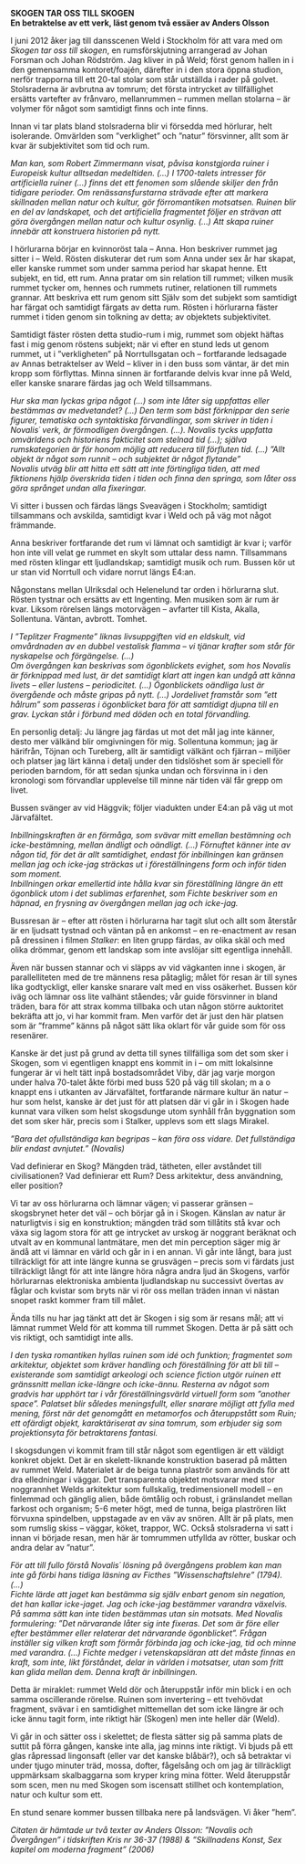 **SKOGEN TAR OSS TILL SKOGEN**  
**En betraktelse av ett verk, läst genom två essäer av Anders Olsson**

I juni 2012 åker jag till dansscenen Weld i Stockholm för att vara med om *Skogen tar oss till skogen*, en rumsförskjutning arrangerad av Johan Forsman och Johan Rödström. Jag kliver in på Weld; först genom hallen in i den gemensamma kontoret/foajén, därefter in i den stora öppna studion, nerför trapporna till ett 20-tal stolar som står utställda i rader på golvet. Stolsraderna är avbrutna av tomrum; det första intrycket av tillfällighet ersätts vartefter av frånvaro, mellanrummen – rummen mellan stolarna – är volymer för något som samtidigt finns och inte finns.

Innan vi tar plats bland stolsraderna blir vi försedda med hörlurar, helt isolerande. Omvärlden som ”verklighet” och ”natur” försvinner, allt som är kvar är subjektivitet som tid och rum.

*Man kan, som Robert Zimmermann visat, påvisa konstgjorda ruiner i Europeisk kultur alltsedan medeltiden. (…) I 1700-talets intresser för artificiella ruiner (…) finns det ett fenomen som slående skiljer den från tidigare perioder. Om renässansfurstarna strävade efter att markera skillnaden mellan natur och kultur, gör förromantiken motsatsen. Ruinen blir en del av landskapet, och det artificiella fragmentet följer en strävan att göra övergången mellan natur och kultur osynlig. (…)
Att skapa ruiner innebär att konstruera historien på nytt.*

I hörlurarna börjar en kvinnoröst tala – Anna. Hon beskriver rummet jag sitter i – Weld. Rösten diskuterar det rum som Anna under sex år har skapat, eller kanske rummet som under samma period har skapat henne. Ett subjekt, en tid, ett rum. Anna pratar om sin relation till rummet; vilken musik rummet tycker om, hennes och rummets rutiner, relationen till rummets grannar. Att beskriva ett rum genom sitt Själv som det subjekt som samtidigt har färgat och samtidigt färgats av detta rum. Rösten i hörlurarna fäster rummet i tiden genom sin tolkning av detta; av objektets subjektivitet.

Samtidigt fäster rösten detta studio-rum i mig, rummet som objekt häftas fast i mig genom röstens subjekt; när vi efter en stund leds ut genom rummet, ut i ”verkligheten” på Norrtullsgatan och – fortfarande ledsagade av Annas betraktelser av Weld – kliver in i den buss som väntar, är det min kropp som förflyttas. Minna sinnen är fortfarande delvis kvar inne på Weld, eller kanske snarare färdas jag och Weld tillsammans.

*Hur ska man lyckas gripa något (…) som inte låter sig uppfattas eller bestämmas av medvetandet? (…) Den term som bäst förknippar den serie figurer, tematiska och syntaktiska förvandlingar, som skriver in tiden i Novalis´ verk, är förmodligen övergången. (…). 
Novalis tycks uppfatta omvärldens och historiens fakticitet som stelnad tid (…); själva rumskategorien är för honom möjlig att reducera till förfluten tid. (…) ”Allt objekt är något som runnit – och subjektet är något flytande”  
Novalis utväg blir att hitta ett sätt att inte förtingliga tiden, att med fiktionens hjälp överskrida tiden i tiden och finna den springa, som låter oss göra språnget undan alla fixeringar.*

Vi sitter i bussen och färdas längs Sveavägen i Stockholm; samtidigt tillsammans och avskilda, samtidigt kvar i Weld och på väg mot något främmande.

Anna beskriver fortfarande det rum vi lämnat och samtidigt är kvar i; varför hon inte vill velat ge rummet en skylt som uttalar dess namn. Tillsammans med rösten klingar ett ljudlandskap; samtidigt musik och rum. Bussen kör ut ur stan vid Norrtull och vidare norrut längs E4:an.

Någonstans mellan Ulriksdal och Helenelund tar orden i hörlurarna slut. Rösten tystnar och ersätts av ett Ingenting. Men musiken som är rum är kvar. Liksom rörelsen längs motorvägen – avfarter till Kista, Akalla, Sollentuna. Väntan, avbrott. Tomhet.

*I ”Teplitzer Fragmente” liknas livsuppgiften vid en eldskult, vid omvårdnaden av en dubbel vestalisk flamma – vi tjänar krafter som står för nyskapelse och förgängelse. (…)*  
*Om övergången kan beskrivas som ögonblickets evighet, som hos Novalis är förknippad med lust, är det samtidigt klart att ingen kan undgå att känna livets – eller lustens – periodicitet. (…) Ögonblickets oändliga lust är övergående och måste gripas på nytt. (…) Jordelivet framstår som ”ett hålrum” som passeras i ögonblicket bara för att samtidigt djupna till en grav. Lyckan står i förbund med döden och en total förvandling.*

En personlig detalj: Ju längre jag färdas ut mot det mål jag inte känner, desto mer välkänd blir omgivningen för mig. Sollentuna kommun; jag är härifrån, Töjnan och Tureberg, allt är samtidigt välkänt och fjärran – miljöer och platser jag lärt känna i detalj under den tidslöshet som är speciell för perioden barndom, för att sedan sjunka undan och försvinna in i den kronologi som förvandlar upplevelse till minne när tiden väl får grepp om livet.

Bussen svänger av vid Häggvik; följer viadukten under E4:an på väg ut mot Järvafältet.

*Inbillningskraften är en förmåga, som svävar mitt emellan bestämning och icke-bestämning, mellan ändligt och oändligt. (…) Förnuftet känner inte av någon tid, för det är allt samtidighet, endast för inbillningen kan gränsen mellan jag och icke-jag sträckas ut i föreställningens form och inför tiden som moment.    
Inbillningen orkar emellertid inte hålla kvar sin föreställning längre än ett ögonblick utom i det sublimas erfarenhet, som Fichte beskriver som en häpnad, en frysning av övergången mellan jag och icke-jag.*

Bussresan är – efter att rösten i hörlurarna har tagit slut och allt som återstår är en ljudsatt tystnad och väntan på en ankomst – en re-enactment av resan på dressinen i filmen *Stalker*: en liten grupp färdas, av olika skäl och med olika drömmar, genom ett landskap som inte avslöjar sitt egentliga innehåll.

Även när bussen stannar och vi släpps av vid vägkanten inne i skogen, är parallelliteten med de tre männens resa påtaglig; målet för resan är till synes lika godtyckligt, eller kanske snarare valt med en viss osäkerhet. Bussen kör iväg och lämnar oss lite valhänt ståendes; vår guide försvinner in bland träden, bara för att strax komma tillbaka och utan någon större auktoritet bekräfta att jo, vi har kommit fram. Men varför det är just den här platsen som är ”framme” känns på något sätt lika oklart för vår guide som för oss resenärer.

Kanske är det just på grund av detta till synes tillfälliga som det som sker i Skogen, som vi egentligen knappt ens kommit in i – om mitt lokalsinne fungerar är vi helt tätt inpå bostadsområdet Viby, där jag varje morgon under halva 70-talet åkte förbi med buss 520 på väg till skolan; m a o knappt ens i utkanten av Järvafältet, fortfarande närmare kultur än natur – hur som helst, kanske är det just för att platsen där vi går in i Skogen hade kunnat vara vilken som helst skogsdunge utom synhåll från byggnation som det som sker här, precis som i Stalker, upplevs som ett slags Mirakel.

*”Bara det ofullständiga kan begripas – kan föra oss vidare. Det fullständiga blir endast avnjutet.” (Novalis)*

Vad definierar en Skog? Mängden träd, tätheten, eller avståndet till civilisationen? Vad definierar ett Rum? Dess arkitektur, dess användning, eller position?

Vi tar av oss hörlurarna och lämnar vägen; vi passerar gränsen – skogsbrynet heter det väl – och börjar gå in i Skogen. Känslan av natur är naturligtvis i sig en konstruktion; mängden träd som tillåtits stå kvar och växa sig lagom stora för att ge intrycket av urskog är noggrant beräknat och utvalt av en kommunal lantmätare, men det min perception säger mig är ändå att vi lämnar en värld och går in i en annan. Vi går inte långt, bara just tillräckligt för att inte längre kunna se grusvägen – precis som vi färdats just tillräckligt långt för att inte längre höra några andra ljud än Skogens, varför hörlurarnas elektroniska ambienta ljudlandskap nu successivt övertas av fåglar och kvistar som bryts när vi rör oss mellan träden innan vi nästan snopet raskt kommer fram till målet.

Ända tills nu har jag tänkt att det är Skogen i sig som är resans mål; att vi lämnat rummet Weld för att komma till rummet Skogen. Detta är på sätt och vis riktigt, och samtidigt inte alls.

*I den tyska romantiken hyllas ruinen som idé och funktion; fragmentet som arkitektur, objektet som kräver handling och föreställning för att bli till – existerande som samtidigt arkeologi och science fiction utgör ruinen ett gränssnitt mellan icke-längre och icke-ännu. Resterna av något som gradvis har upphört tar i vår föreställningsvärld virtuell form som ”another space”. Palatset blir således meningsfullt, eller snarare möjligt att fylla med mening, först när det genomgått en metamorfos och återuppstått som Ruin; ett ofärdigt objekt, karaktäriserat av sina tomrum, som erbjuder sig som projektionsyta för betraktarens fantasi.*

I skogsdungen vi kommit fram till står något som egentligen är ett väldigt konkret objekt. Det är en skelett-liknande konstruktion baserad på måtten av rummet Weld. Materialet är de beiga tunna plaströr som används för att dra elledningar i väggar. Det transparenta objektet motsvarar med stor noggrannhet Welds arkitektur som fullskalig, tredimensionell modell – en finlemmad och gänglig alien, både ömtålig och robust, i gränslandet mellan farkost och organism; 5-6 meter högt, med de tunna, beiga plaströren likt förvuxna spindelben, uppstagade av en väv av snören. Allt är på plats, men som rumslig skiss – väggar, köket, trappor, WC. Också stolsraderna vi satt i innan vi började resan, men här är tomrummen utfyllda av rötter, buskar och andra delar av ”natur”.

*För att till fullo förstå Novalis´ lösning på övergångens problem kan man inte gå förbi hans tidiga läsning av Ficthes ”Wissenschaftslehre” (1794). (…)*  
*Fichte lärde att jaget kan bestämma sig själv enbart genom sin negation, det han kallar icke-jaget. Jag och icke-jag bestämmer varandra växelvis. På samma sätt kan inte tiden bestämmas utan sin motsats. Med Novalis formulering: ”Det närvarande låter sig inte fixeras. Det som är före eller efter bestämmer eller relaterar det närvarande ögonblicket”. Frågan inställer sig vilken kraft som förmår förbinda jag och icke-jag, tid och minne med varandra. (…) Fichte medger i vetenskapsläran att det måste finnas en kraft, som inte, likt förståndet, delar in världen i motsatser, utan som fritt kan glida mellan dem. Denna kraft är inbillningen.*

Detta är miraklet: rummet Weld dör och återuppstår inför min blick i en och samma oscillerande rörelse. Ruinen som invertering – ett tvehövdat fragment, svävar i en samtidighet mittemellan det som icke längre är och icke ännu tagit form, inte riktigt här (Skogen) men inte heller där (Weld).

Vi går in och sätter oss i skelettet; de flesta sätter sig på samma plats de suttit på förra gången, kanske inte alla, jag minns inte riktigt. Vi bjuds på ett glas råpressad lingonsaft (eller var det kanske blåbär?), och så betraktar vi under tjugo minuter träd, mossa, dofter, fågelsång och om jag är tillräckligt uppmärksam skalbaggarna som kryper kring mina fötter. Weld återuppstår som scen, men nu med Skogen som iscensatt stillhet och kontemplation, natur och kultur som ett.

En stund senare kommer bussen tillbaka nere på landsvägen. Vi åker ”hem”.

*Citaten är hämtade ur två texter av Anders Olsson:
”Novalis och Övergången” i tidskriften Kris nr 36-37 (1988) & ”Skillnadens Konst, Sex kapitel om moderna fragment” (2006)*
